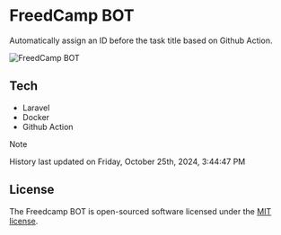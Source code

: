 # FreedCamp BOT

Automatically assign an ID before the task title based on Github Action.

![FreedCamp BOT](https://repository-images.githubusercontent.com/737932867/7d34798b-2680-471c-b089-a78a718d3d6a)

## Tech

- Laravel
- Docker
- Github Action

> [!NOTE]  
> History last updated on Friday, October 25th, 2024, 3:44:47 PM

## License

The Freedcamp BOT is open-sourced software licensed under the [MIT license](https://opensource.org/licenses/MIT).
